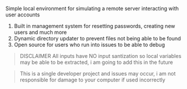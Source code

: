 Simple local environment for simulating a remote server interacting with user accounts

 1) Built in management system for resetting passwords, creating new users and much more
 2) Dynamic directory updater to prevent files not being able to be found
 3) Open source for users who run into issues to be able to debug


 > DISCLAIMER
> All inputs have NO input santization so local variables may be able to be extracted, i am going to add this in the future

> This is a single developer project and issues may occur, i am not responsible for damage to your computer if used incorrectly
